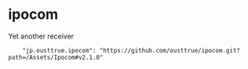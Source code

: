 # ipocom
Yet another receiver

```
    "jp.ousttrue.ipocom": "https://github.com/ousttrue/ipocom.git?path=/Assets/Ipocom#v2.1.0"
```
